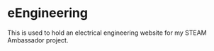 # eEngineering
This is used to hold an electrical engineering website for my STEAM Ambassador project.
